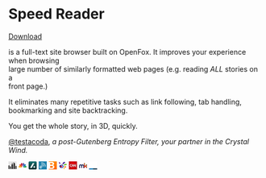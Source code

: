 Speed Reader
============

[Download](http://testacoda.xfos.net:5252/sa/)

is a full-text site browser built on OpenFox.  It improves your experience when browsing   
large number of similarly formatted web pages (e.g. reading *ALL* stories on a   
front page.)  

It eliminates many repetitive tasks such as link following, tab handling,  
bookmarking and site backtracking.  

You get the whole story, in 3D, quickly.   


[@testacoda](https://twitter.com/testacoda "@testacoda"),
   *a post-Gutenberg Entropy Filter, your partner in the Crystal Wind.*   
       
       
       
      

[![gothamist](sites/gothamist.png)](http://gothamist.com/)
[![cnbc](sites/cnbc.png)](http://www.cnbc.com/)
[![slashdot](sites/slashdot.png)](http://slashdot.org/)
[![engadget](sites/engadget.png)](http://www.engadget.com/)
[![bloomberg](sites/bloomberg.png)](http://www.bloomberg.com/news/economy/)
[![thestarmy](sites/thestarmy.png)](http://thestar.com.my/news/nation/)
[![cnn](sites/cnn.png)](http://edition.cnn.com/)
[![mykini](sites/mykini.png)](http://www.malaysiakini.com/browse/c/en/news)
[![underscorejs](sites/underscorejs.png)](http://underscorejs.org/)
<!---
[![hacker news](sites/hackernews.png)](https://news.ycombinator.com/)
--->
